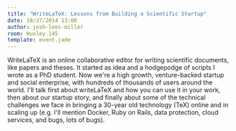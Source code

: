 ```yaml
---
title: "WriteLaTeX: Lessons from Building a Scientific Startup"
date: 10/27/2014 13:00
author: josh-lees-miller
room: Huxley 145
template: event.jade
---
```

WriteLaTeX is an online collaborative editor for writing scientific documents,
like papers and theses. It started as idea and a hodgepodge of scripts I wrote
as a PhD student. Now we're a high growth, venture-backed startup and social
enterprise, with hundreds of thousands of users around the world. I'll talk
first about writeLaTeX and how you can use it in your work, then about our
startup story, and finally about some of the technical challenges we face in
bringing a 30-year old technology (TeX) online and in scaling up (e.g. I'll
mention Docker, Ruby on Rails, data protection, cloud services, and bugs, lots
of bugs).
